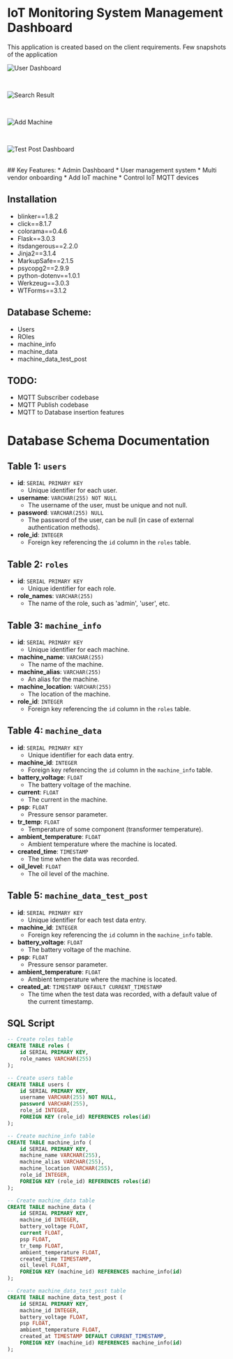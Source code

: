 # IoT Monitoring System Management Dashboard
This application is created based on the client requirements.
Few snapshots of the application <br>

![User Dashboard](https://github.com/princexoleo/iot_monitoring_system_admin_dashboard/blob/main/static/assets/img.png)

<br>

![Search Result](https://github.com/princexoleo/iot_monitoring_system_admin_dashboard/blob/main/static/assets/img_1.png)

<br>

![Add Machine](https://github.com/princexoleo/iot_monitoring_system_admin_dashboard/blob/main/static/assets/img_2.png)

<br>

![Test Post Dashboard](https://github.com/princexoleo/iot_monitoring_system_admin_dashboard/blob/main/static/assets/img_3.png)

<br>
## Key Features:
* Admin Dashboard
* User management system
* Multi vendor onboarding
* Add IoT machine 
* Control IoT MQTT devices

## Installation 
* blinker==1.8.2
* click==8.1.7
* colorama==0.4.6
* Flask==3.0.3
* itsdangerous==2.2.0
* Jinja2==3.1.4
* MarkupSafe==2.1.5
* psycopg2==2.9.9
* python-dotenv==1.0.1
* Werkzeug==3.0.3
* WTForms==3.1.2

## Database Scheme:
* Users
* ROles
* machine_info
* machine_data
* machine_data_test_post

## TODO:
* MQTT Subscriber codebase 
* MQTT Publish codebase
* MQTT to Database insertion features


# Database Schema Documentation

## Table 1: `users`
- **id**: `SERIAL PRIMARY KEY`
  - Unique identifier for each user.
- **username**: `VARCHAR(255) NOT NULL`
  - The username of the user, must be unique and not null.
- **password**: `VARCHAR(255) NULL`
  - The password of the user, can be null (in case of external authentication methods).
- **role_id**: `INTEGER`
  - Foreign key referencing the `id` column in the `roles` table.

## Table 2: `roles`
- **id**: `SERIAL PRIMARY KEY`
  - Unique identifier for each role.
- **role_names**: `VARCHAR(255)`
  - The name of the role, such as 'admin', 'user', etc.

## Table 3: `machine_info`
- **id**: `SERIAL PRIMARY KEY`
  - Unique identifier for each machine.
- **machine_name**: `VARCHAR(255)`
  - The name of the machine.
- **machine_alias**: `VARCHAR(255)`
  - An alias for the machine.
- **machine_location**: `VARCHAR(255)`
  - The location of the machine.
- **role_id**: `INTEGER`
  - Foreign key referencing the `id` column in the `roles` table.

## Table 4: `machine_data`
- **id**: `SERIAL PRIMARY KEY`
  - Unique identifier for each data entry.
- **machine_id**: `INTEGER`
  - Foreign key referencing the `id` column in the `machine_info` table.
- **battery_voltage**: `FLOAT`
  - The battery voltage of the machine.
- **current**: `FLOAT`
  - The current in the machine.
- **psp**: `FLOAT`
  - Pressure sensor parameter.
- **tr_temp**: `FLOAT`
  - Temperature of some component (transformer temperature).
- **ambient_temperature**: `FLOAT`
  - Ambient temperature where the machine is located.
- **created_time**: `TIMESTAMP`
  - The time when the data was recorded.
- **oil_level**: `FLOAT`
  - The oil level of the machine.

## Table 5: `machine_data_test_post`
- **id**: `SERIAL PRIMARY KEY`
  - Unique identifier for each test data entry.
- **machine_id**: `INTEGER`
  - Foreign key referencing the `id` column in the `machine_info` table.
- **battery_voltage**: `FLOAT`
  - The battery voltage of the machine.
- **psp**: `FLOAT`
  - Pressure sensor parameter.
- **ambient_temperature**: `FLOAT`
  - Ambient temperature where the machine is located.
- **created_at**: `TIMESTAMP DEFAULT CURRENT_TIMESTAMP`
  - The time when the test data was recorded, with a default value of the current timestamp.

## SQL Script

```sql
-- Create roles table
CREATE TABLE roles (
    id SERIAL PRIMARY KEY,
    role_names VARCHAR(255)
);

-- Create users table
CREATE TABLE users (
    id SERIAL PRIMARY KEY,
    username VARCHAR(255) NOT NULL,
    password VARCHAR(255),
    role_id INTEGER,
    FOREIGN KEY (role_id) REFERENCES roles(id)
);

-- Create machine_info table
CREATE TABLE machine_info (
    id SERIAL PRIMARY KEY,
    machine_name VARCHAR(255),
    machine_alias VARCHAR(255),
    machine_location VARCHAR(255),
    role_id INTEGER,
    FOREIGN KEY (role_id) REFERENCES roles(id)
);

-- Create machine_data table
CREATE TABLE machine_data (
    id SERIAL PRIMARY KEY,
    machine_id INTEGER,
    battery_voltage FLOAT,
    current FLOAT,
    psp FLOAT,
    tr_temp FLOAT,
    ambient_temperature FLOAT,
    created_time TIMESTAMP,
    oil_level FLOAT,
    FOREIGN KEY (machine_id) REFERENCES machine_info(id)
);

-- Create machine_data_test_post table
CREATE TABLE machine_data_test_post (
    id SERIAL PRIMARY KEY,
    machine_id INTEGER,
    battery_voltage FLOAT,
    psp FLOAT,
    ambient_temperature FLOAT,
    created_at TIMESTAMP DEFAULT CURRENT_TIMESTAMP,
    FOREIGN KEY (machine_id) REFERENCES machine_info(id)
);
